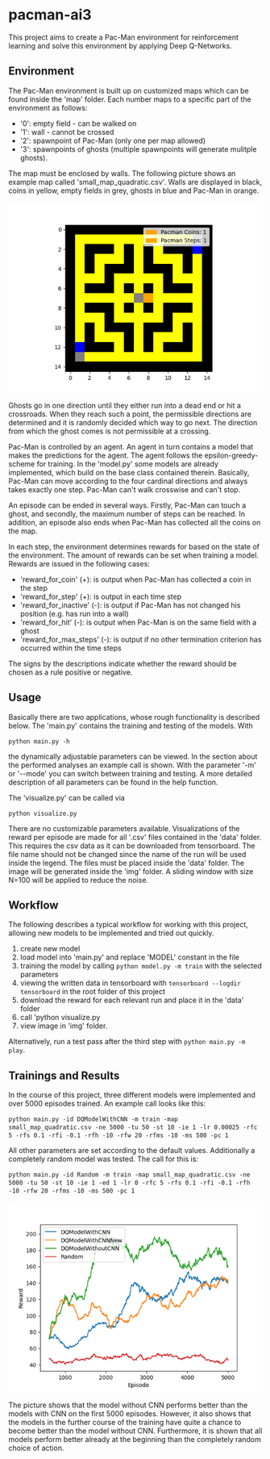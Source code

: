 # pacman-ai3

This project aims to create a Pac-Man environment for reinforcement learning and solve this environment by applying Deep Q-Networks.

## Environment
The Pac-Man environment is built up on customized maps which can be found inside the 'map' folder. Each number maps to a specific part of the environment as follows:

- '0': empty field - can be walked on
- '1': wall - cannot be crossed
- '2': spawnpoint of Pac-Man (only one per map allowed)
- '3': spawnpoints of ghosts (multiple spawnpoints will generate mulitple ghosts).

The map must be enclosed by walls. The following picture shows an example map called 'small_map_quadratic.csv'. Walls are displayed in black, coins in yellow, empty fields in grey, ghosts in blue and Pac-Man in orange.

![Environment](img/environment.png)

Ghosts go in one direction until they either run into a dead end or hit a crossroads. When they reach such a point, the permissible directions are determined and it is randomly decided which way to go next. The direction from which the ghost comes is not permissible at a crossing.

Pac-Man is controlled by an agent. An agent in turn contains a model that makes the predictions for the agent. The agent follows the epsilon-greedy-scheme for training. In the 'model.py' some models are already implemented, which build on the base class contained therein. Basically, Pac-Man can move according to the four cardinal directions and always takes exactly one step. Pac-Man can't walk crosswise and can't stop.

An episode can be ended in several ways. Firstly, Pac-Man can touch a ghost, and secondly, the maximum number of steps can be reached. In addition, an episode also ends when Pac-Man has collected all the coins on the map.

In each step, the environment determines rewards for based on the state of the environment. The amount of rewards can be set when training a model. Rewards are issued in the following cases:

- 'reward_for_coin' (+): is output when Pac-Man has collected a coin in the step
- 'reward_for_step' (+): is output in each time step
- 'reward_for_inactive' (-): is output if Pac-Man has not changed his position (e.g. has run into a wall)
- 'reward_for_hit' (-): is output when Pac-Man is on the same field with a ghost
- 'reward_for_max_steps' (-): is output if no other termination criterion has occurred within the time steps

The signs by the descriptions indicate whether the reward should be chosen as a rule positive or negative.

## Usage
Basically there are two applications, whose rough functionality is described below. The 'main.py' contains the training and testing of the models. With
```
python main.py -h
```
the dynamically adjustable parameters can be viewed. In the section about the performed analyses an example call is shown. With the parameter '-m' or '--mode' you can switch between training and testing. A more detailed description of all parameters can be found in the help function.

The 'visualize.py' can be called via
```
python visualize.py
```
There are no customizable parameters available. Visualizations of the reward per episode are made for all '.csv' files contained in the 'data' folder. This requires the csv data as it can be downloaded from tensorboard. The file name should not be changed since the name of the run will be used inside the legend. The files must be placed inside the 'data' folder. The image will be generated inside the 'img' folder. A sliding window with size N=100 will be applied to reduce the noise.

## Workflow
The following describes a typical workflow for working with this project, allowing new models to be implemented and tried out quickly.

1. create new model
2. load model into 'main.py' and replace 'MODEL' constant in the file
3. training the model by calling `python model.py -m train` with the selected parameters
4. viewing the written data in tensorboard with `tensorboard --logdir tensorboard` in the root folder of this project
5. download the reward for each relevant run and place it in the 'data' folder
6. call 'python visualize.py
7. view image in 'img' folder.

Alternatively, run a test pass after the third step with `python main.py -m play`.


## Trainings and Results
In the course of this project, three different models were implemented and over 5000 episodes trained. An example call looks like this:
```
python main.py -id DQModelWithCNN -m train -map small_map_quadratic.csv -ne 5000 -tu 50 -st 10 -ie 1 -lr 0.00025 -rfc 5 -rfs 0.1 -rfi -0.1 -rfh -10 -rfw 20 -rfms -10 -ms 500 -pc 1
```
All other parameters are set according to the default values. Additionally a completely random model was tested. The call for this is:
```
python main.py -id Random -m train -map small_map_quadratic.csv -ne 5000 -tu 50 -st 10 -ie 1 -ed 1 -lr 0 -rfc 5 -rfs 0.1 -rfi -0.1 -rfh -10 -rfw 20 -rfms -10 -ms 500 -pc 1
```

![Rewards per Episode](img/rewards_per_episode_windows.png)

The picture shows that the model without CNN performs better than the models with CNN on the first 5000 episodes. However, it also shows that the models in the further course of the training have quite a chance to become better than the model without CNN. Furthermore, it is shown that all models perform better already at the beginning than the completely random choice of action.
